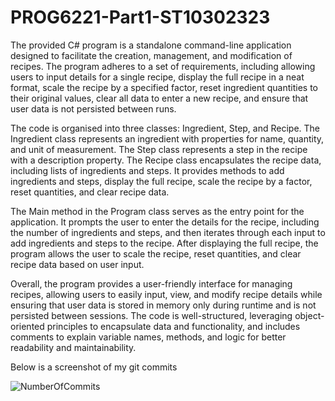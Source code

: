# PROG6221-Part1-ST10302323

The provided C# program is a standalone command-line application designed to facilitate the creation, management, and modification of recipes. The program adheres to a set of requirements, including allowing users to input details for a single recipe, display the full recipe in a neat format, scale the recipe by a specified factor, reset ingredient quantities to their original values, clear all data to enter a new recipe, and ensure that user data is not persisted between runs.

The code is organised into three classes: Ingredient, Step, and Recipe. The Ingredient class represents an ingredient with properties for name, quantity, and unit of measurement. The Step class represents a step in the recipe with a description property. The Recipe class encapsulates the recipe data, including lists of ingredients and steps. It provides methods to add ingredients and steps, display the full recipe, scale the recipe by a factor, reset quantities, and clear recipe data.

The Main method in the Program class serves as the entry point for the application. It prompts the user to enter the details for the recipe, including the number of ingredients and steps, and then iterates through each input to add ingredients and steps to the recipe. After displaying the full recipe, the program allows the user to scale the recipe, reset quantities, and clear recipe data based on user input.

Overall, the program provides a user-friendly interface for managing recipes, allowing users to easily input, view, and modify recipe details while ensuring that user data is stored in memory only during runtime and is not persisted between sessions. The code is well-structured, leveraging object-oriented principles to encapsulate data and functionality, and includes comments to explain variable names, methods, and logic for better readability and maintainability.

Below is a screenshot of my git commits

![NumberOfCommits](https://github.com/ST10302323/PROG6221-Part1-ST10302323/assets/128794626/195acf69-a261-4e13-a1be-f395b38cd9aa)


